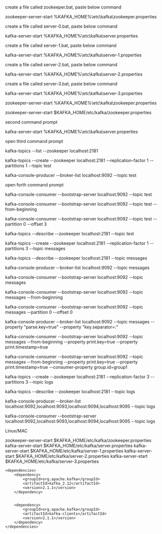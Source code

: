 create a file called zookeeper.bat, paste below command

zookeeper-server-start %KAFKA_HOME%\etc\kafka\zookeeper.properties

create a file called server-0.bat, paste below command

kafka-server-start %KAFKA_HOME%\etc\kafka\server.properties


create a file called server-1.bat, paste below command

kafka-server-start %KAFKA_HOME%\etc\kafka\server-1.properties


create a file called server-2.bat, paste below command

kafka-server-start %KAFKA_HOME%\etc\kafka\server-2.properties


create a file called server-3.bat, paste below command

kafka-server-start %KAFKA_HOME%\etc\kafka\server-3.properties






zookeeper-server-start %KAFKA_HOME%\etc\kafka\zookeeper.properties

zookeeper-server-start $KAFKA_HOME/etc/kafka/zookeeper.properties


second command prompt

kafka-server-start %KAFKA_HOME%\etc\kafka\server.properties

open third command prompt


kafka-topics --list --zookeeper localhost:2181


kafka-topics --create --zookeeper localhost:2181 --replication-factor 1 --partitions 1 --topic test


kafka-console-producer --broker-list localhost:9092 --topic test


open forth command prompt

kafka-console-consumer --bootstrap-server localhost:9092 --topic test

kafka-console-consumer --bootstrap-server localhost:9092 --topic test --from-beginning



kafka-console-consumer --bootstrap-server localhost:9092 --topic test --partition 0 --offset 3


kafka-topics --describe --zookeeper localhost:2181 --topic test


kafka-topics --create --zookeeper localhost:2181 --replication-factor 1 --partitions 3 --topic messages


kafka-topics --describe --zookeeper localhost:2181 --topic messages


kafka-console-producer --broker-list localhost:9092 --topic messages


kafka-console-consumer --bootstrap-server localhost:9092 --topic messages



kafka-console-consumer --bootstrap-server localhost:9092 --topic messages --from-beginning


kafka-console-consumer --bootstrap-server localhost:9092 --topic messages --partition 0 --offset 0



kafka-console-producer --broker-list localhost:9092 --topic messages --property "parse.key=true" --property "key.separator=:"



kafka-console-consumer --bootstrap-server localhost:9092 --topic messages --from-beginning --property print.key=true --property print.timestamp=true  


 
kafka-console-consumer --bootstrap-server localhost:9092 --topic messages --from-beginning --property print.key=true --property print.timestamp=true   --consumer-property group.id=group1



kafka-topics --create --zookeeper localhost:2181 --replication-factor 3 --partitions 3 --topic logs



kafka-topics --describe --zookeeper localhost:2181 --topic logs


kafka-console-producer --broker-list localhost:9092,localhost:9093,localhost:9094,localhost:9095 --topic logs

kafka-console-consumer --bootstrap-server localhost:9092,localhost:9093,localhost:9094,localhost:9095 --topic logs


Linux/MAC

zookeeper-server-start $KAFKA_HOME/etc/kafka/zookeeper.properties
kafka-server-start $KAFKA_HOME/etc/kafka/server.properties
kafka-server-start $KAFKA_HOME/etc/kafka/server-1.properties
kafka-server-start $KAFKA_HOME/etc/kafka/server-2.properties
kafka-server-start $KAFKA_HOME/etc/kafka/server-3.properties




    <dependencies>
        <dependency>
            <groupId>org.apache.kafka</groupId>
            <artifactId>kafka_2.12</artifactId>
            <version>2.1.1</version>
        </dependency>


        <dependency>
            <groupId>org.apache.kafka</groupId>
            <artifactId>kafka-clients</artifactId>
            <version>2.1.1</version>
        </dependency>
    </dependencies>





